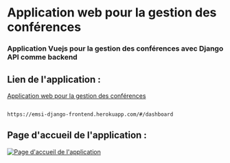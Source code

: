 # Application web pour la gestion des conférences 

### Application Vuejs pour la gestion des conférences avec Django API comme backend

## Lien de l'application :

[Application web pour la gestion des conférences](https://emsi-django-frontend.herokuapp.com/#/dashboard) 

```http

https://emsi-django-frontend.herokuapp.com/#/dashboard

```


## Page d'accueil de l'application :

[![Page d'accueil de l'application](https://i.postimg.cc/mrJmppvN/api.png)](https://postimg.cc/rdGGKjFK)
